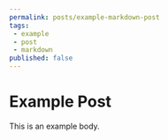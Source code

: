 ```yaml
---
permalink: posts/example-markdown-post
tags:
 - example
 - post
 - markdown
published: false
---
```

Example Post
===
This is an example body.